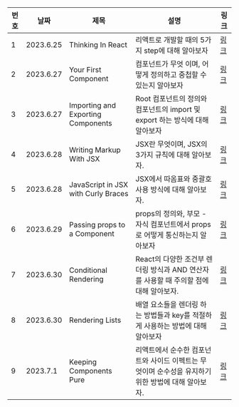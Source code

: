 | 번호 | 날짜      | 제목                                | 설명                                                                                               | 링크                                                                                                                                      |
| ---- | --------- | ----------------------------------- | -------------------------------------------------------------------------------------------------- | ----------------------------------------------------------------------------------------------------------------------------------------- |
| 1    | 2023.6.25 | Thinking In React                   | 리액트로 개발할 때의 5가지 step에 대해 알아보자                                                    | [링크](https://www.notion.so/81684332568c45acb06bac32e4cb69f5?v=07852d4206d942fb958983abd5f11f81&p=71406e7c096142598cae78aa199ca0e2&pm=s) |
| 2    | 2023.6.27 | Your First Component                | 컴포넌트가 무엇 이며, 어떻게 정의하고 중첩할 수 있는지 알아보자                                    | [링크](https://www.notion.so/81684332568c45acb06bac32e4cb69f5?v=07852d4206d942fb958983abd5f11f81&p=39613aa238354a4a8ab1e443a7eba1b7&pm=s) |
| 3    | 2023.6.27 | Importing and Exporting Components  | Root 컴포넌트의 정의와 컴포넌트의 import 및 export 하는 방식에 대해 알아보자                       | [링크](https://www.notion.so/81684332568c45acb06bac32e4cb69f5?v=07852d4206d942fb958983abd5f11f81&p=39613aa238354a4a8ab1e443a7eba1b7&pm=s) |
| 4    | 2023.6.28 | Writing Markup With JSX             | JSX란 무엇이며, JSX의 3가지 규칙에 대해 알아보자.                                                  | [링크](https://www.notion.so/81684332568c45acb06bac32e4cb69f5?v=07852d4206d942fb958983abd5f11f81)                                         |
| 5    | 2023.6.28 | JavaScript in JSX with Curly Braces | JSX에서 따옴표와 중괄호 사용 방식에 대해 알아보자.                                                 | [링크](https://www.notion.so/81684332568c45acb06bac32e4cb69f5?v=07852d4206d942fb958983abd5f11f81&p=1e5928bcc1ec4fe98fbf86524f716574&pm=s) |
| 6    | 2023.6.29 | Passing props to a Component        | props의 정의와, 부모 - 자식 컴포넌트에서 props로 어떻게 통신하는지 알아보자                        | [링크](https://www.notion.so/Passing-props-to-a-Component-72b8222ccbe24c31a2a4ff3af25309da)                                               |
| 7    | 2023.6.30 | Conditional Rendering               | React의 다양한 조건부 렌더링 방식과 AND 연산자를 사용할 때 주의할 점에 대해 알아보자.              | [링크](https://www.notion.so/2c25ef89f7774ff4a0b3135f554164dd?p=69ebb1d3b0ed4192a713c452a1659d76&pm=s)                                    |
| 8    | 2023.6.30 | Rendering Lists                     | 배열 요소들을 렌더링 하는 방법들과 key를 적절하게 사용하는 방법에 대해 알아보자                    | [링크](https://www.notion.so/81684332568c45acb06bac32e4cb69f5?v=07852d4206d942fb958983abd5f11f81&p=007a6352dad446148689b92c6c74e7be&pm=s) |
| 9    | 2023.7.1  | Keeping Components Pure             | 리액트에서 순수한 컴포넌트와 사이드 이펙트는 무엇이며 순수성을 유지하기 위한 방법에 대해 알아보자. | [링크](https://www.notion.so/2c25ef89f7774ff4a0b3135f554164dd?p=f21dbf649e06429fb15d70268e36f3e9&pm=s)                                    |
